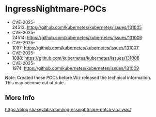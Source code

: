 # IngressNightmare-POCs

- CVE-2025-24513: https://github.com/kubernetes/kubernetes/issues/131005
- CVE-2025-24514: https://github.com/kubernetes/kubernetes/issues/131006
- CVE-2025-1097: https://github.com/kubernetes/kubernetes/issues/131007
- CVE-2025-1098: https://github.com/kubernetes/kubernetes/issues/131008
- CVE-2025-1974: https://github.com/kubernetes/kubernetes/issues/131009

Note: Created these POCs before Wiz released the technical information. This may become out of date.

## More Info
https://blog.shakeylabs.com/ingressnightmare-patch-analysis/
